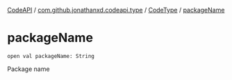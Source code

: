 [CodeAPI](../../index.md) / [com.github.jonathanxd.codeapi.type](../index.md) / [CodeType](index.md) / [packageName](.)

# packageName

`open val packageName: String`

Package name

